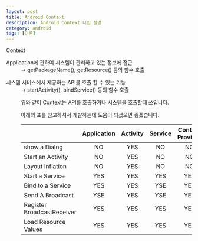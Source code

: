 ```yaml
---
layout: post
title: Android Context
description: Android Context 타입 설명
category: android
tags: [이론]
---
```


<p class="intro"><span class="dropcap">Context</span>
<dl>
<dt>Application에 관하여 시스템이 관리하고 있는 정보에 접근</dt>
<dd> -> getPackageName(), getResource() 등의 함수 호출</dl>

<dt>시스템 서비스에서 제공하는 API를 호출 할 수 있는 기능
<dd> -> startActivity(), bindService() 등의 함수 호출</dl>
</dl>
</p>

위와 같이 Context는 API를 호출하거나 시스템을 호출할때 쓰입니다.


아래의 표를 참고하셔서 개발하는데 도움이 되셨으면 좋겠습니다.



|                            | Application | Activity | Service | Content Provider  | Broadcast Recevier |
|----------------------------|:-----------:|:--------:|:-------:|:-----------------:|:------------------:|
| show a Dialog              |     NO      |    YES   |   NO    |       NO          |         NO         |
| Start an Activity          |     NO      |    YES   |   NO    |       NO          |         NO         |
| Layout Inflation           |     NO      |    YES   |   NO    |       NO          |         NO         |
| Start a Service            |     YES     |    YES   |   YES   |       YES         |         YES        |
| Bind to a Service          |     YES     |    YES   |   YSE   |       YES         |         NO         |
| Send A Broadcast           |     YSE     |    YES   |   YSE   |       YES         |         YES        |
| Register BroadcastReceiver |     YES     |    YES   |   YES   |       YES         |         NO         |
| Load Resource Values       |     YES     |    YES   |   YES   |       YES         |         YES        |
